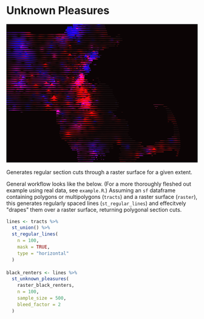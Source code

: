 # Unknown Pleasures

![Sample map generated by st_unknown_pleasures.](media/example_screenshot.png)

Generates regular section cuts through a raster surface for a given extent.

General workflow looks like the below. (For a more thoroughly fleshed out example using real data, see `example.R`.) Assuming an `sf` dataframe containing polygons or multipolygons (`tracts`) and a raster surface (`raster`), this generates regularly spaced lines (`st_regular_lines`) and effecitvely "drapes" them over a raster surface, returning polygonal section cuts.

```r
lines <- tracts %>%
  st_union() %>%
  st_regular_lines(
    n = 100,
    mask = TRUE,
    type = "horizontal"
  )

black_renters <- lines %>%
  st_unknown_pleasures(
    raster_black_renters, 
    n = 100, 
    sample_size = 500, 
    bleed_factor = 2
  )
```
